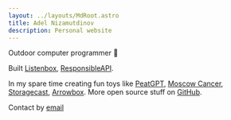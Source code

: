 ```yaml
---
layout: ../layouts/MdRoot.astro
title: Adel Nizamutdinov
description: Personal website
---
```


Outdoor computer programmer 🍜

Built [Listenbox](https://listenbox.app),
[ResponsibleAPI](https://responsibleapi.com).

In my spare time creating fun toys like [PeatGPT](https://peatgpt.pages.dev),
[Moscow Cancer](https://moscow-cancer.vercel.app),
[Storagecast](https://storagecast.vercel.app), [Arrowbox](https://arrowbox.co).
More open source stuff on [GitHub](https://github.com/meoyawn).

Contact by [email](mailto:mail@adelnz.com)
